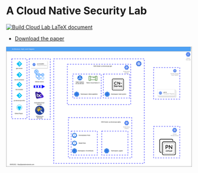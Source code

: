 # A Cloud Native Security Lab

[![Build Cloud Lab LaTeX document](https://github.com/devsecfranklin/paper-cloud-lab/actions/workflows/latex.yml/badge.svg)](https://github.com/devsecfranklin/paper-cloud-lab/actions/workflows/latex.yml)

* [Download the paper](cloudlab.pdf)

![Cloudy](https://github.com/devsecfranklin/paper-cloud-lab/blob/main/images/cloudlab.png)

